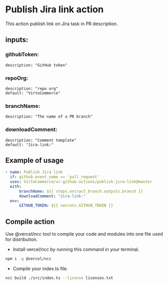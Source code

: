# Publish Jira link action

This action publish link on Jira task in PR description.

## inputs:

### githubToken:

    description: "GitHub token"

### repoOrg:

    description: "repo org"
    default: "VirtoCommerce"

### branchName:

    description: "The name of a PR branch"

### downloadComment:

    description: "Comment template"
    default: "Jira-link:"

## Example of usage

```yml
- name: Publish Jira link
  if: github.event_name == 'pull_request'
  uses: VirtoCommerce/vc-github-actions/publish-jira-link@master
  with:
      branchName: ${{ steps.extract_branch.outputs.branch }}
      downloadComment: "Jira-link:"
  env:
      GITHUB_TOKEN: ${{ secrets.GITHUB_TOKEN }}
```

## Compile action

Use @vercel/ncc tool to compile your code and modules into one file used for distribution.

-   Install vercel/ncc by running this command in your terminal.

```bash
npm i -g @vercel/ncc
```

-   Compile your index.ts file.

```bash
ncc build ./src/index.ts --license licenses.txt
```
